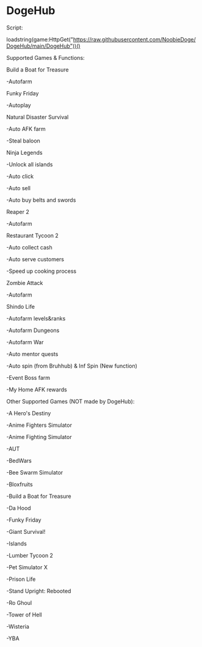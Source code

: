 # DogeHub

Script:

loadstring(game:HttpGet("https://raw.githubusercontent.com/NoobieDoge/DogeHub/main/DogeHub"))()



Supported Games & Functions:

Build a Boat for Treasure

  -Autofarm
  
Funky Friday

  -Autoplay
  
Natural Disaster Survival

  -Auto AFK farm
  
  -Steal baloon
  
Ninja Legends

  -Unlock all islands
  
  -Auto click
  
  -Auto sell
  
  -Auto buy belts and swords
  
Reaper 2

  -Autofarm
  
Restaurant Tycoon 2

  -Auto collect cash
  
  -Auto serve customers
  
  -Speed up cooking process
  
Zombie Attack

  -Autofarm
  
Shindo Life

  -Autofarm levels&ranks
  
  -Autofarm Dungeons
  
  -Autofarm War
  
  -Auto mentor quests
  
  -Auto spin (from Bruhhub) & Inf Spin (New function)
  
  -Event Boss farm
  
  -My Home AFK rewards
  



Other Supported Games (NOT made by DogeHub):

  -A Hero's Destiny
  
  -Anime Fighters Simulator 

  -Anime Fighting Simulator

  -AUT 

  -BedWars

  -Bee Swarm Simulator 

  -Bloxfruits

  -Build a Boat for Treasure

  -Da Hood 

  -Funky Friday

  -Giant Survival!

  -Islands

  -Lumber Tycoon 2 

  -Pet Simulator X

  -Prison Life 
  
  -Stand Upright: Rebooted

  -Ro Ghoul

  -Tower of Hell 

  -Wisteria

  -YBA
